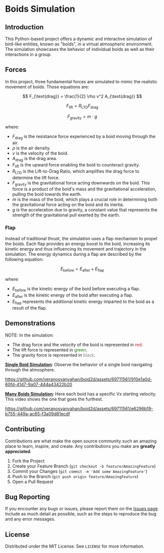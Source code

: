 # Boids Simulation

## Introduction
This Python-based project offers a dynamic and interactive simulation of bird-like entities, known as "boids", in a virtual atmospheric environment. The simulation showcases the behavior of individual boids as well as their interactions in a group.

## Forces
In this project, three fundamental forces are simulated to mimic the realistic movement of boids. Those equations are:

  $$ F_{\text{drag}} = \frac{1}{2} \rho v^2 A_{\text{drag}} $$

  $$ F_{\text{lift}} = R_{\text{LTD}} F_{\text{drag}}  $$
  
  $$ F_{\text{gravity}} = m \cdot g $$

  where:
  - $F_{\text{drag}}$ is the resistance force experienced by a boid moving through the air.
  - $\rho$ is the air density.
  - $v$ is the velocity of the boid.
  - $A_{\text{drag}}$ is the drag area.
  - $F_{\text{lift}}$ is the upward force enabling the boid to counteract gravity.
  - $R_{\text{LTD}}$ is the Lift-to-Drag Ratio, which amplifies the drag force to determine the lift force.
  - $F_{\text{gravity}}$ is the gravitational force acting downwards on the boid. This force is a product of the boid's mass and the gravitational acceleration, pulling the boid towards the earth.
  - $m$ is the mass of the boid, which plays a crucial role in determining both the gravitational force acting on the boid and its inertia.
  - $g$ is the acceleration due to gravity, a constant value that represents the strength of the gravitational pull exerted by the earth.


### **Flap**
Instead of traditional thrust, the simulation uses a flap mechanism to propel the boids. Each flap provides an energy boost to the boid, increasing its kinetic energy and thus influencing its movement and trajectory in the simulation. The energy dynamics during a flap are described by the following equation:

  $$ E_{\text{before}} = E_{\text{after}} + E_{\text{flap}} $$

  where:
  - $E_{\text{before}}$ is the kinetic energy of the boid before executing a flap.
  - $E_{\text{after}}$ is the kinetic energy of the boid after executing a flap.
  - $E_{\text{flap}}$ represents the additional kinetic energy imparted to the boid as a result of the flap.


## Demonstrations
NOTE: In the simulation:
- The drag force and the velocity of the boid is represented in  <span style="color:red;">red</span>.
- The lift force is represented in  <span style="color:green;">green</span>.
- The gravity force is represented in <span style="color:gray;">black</span>.


**[Single Boid Simulation](./amt/singleboid.mp4)**: Observe the behavior of a single boid navigating through the atmosphere.  
 
https://github.com/yeranosyanvahan/boid2d/assets/69711561/910e1a0d-60fd-41d7-9a07-444a43422b20

**[Many Boids Simulation](./amt/manyboids.mp4)**: Here each boid has a specific Vx starting velocity. This video shows the one that goes the furthest.
  
https://github.com/yeranosyanvahan/boid2d/assets/69711561/e6296b19-b755-449a-ac65-f3a09d81ecdf

## Contributing
Contributions are what make the open source community such an amazing place to learn, inspire, and create. Any contributions you make are **greatly appreciated**.

1. Fork the Project
2. Create your Feature Branch (`git checkout -b feature/AmazingFeature`)
3. Commit your Changes (`git commit -m 'Add some AmazingFeature'`)
4. Push to the Branch (`git push origin feature/AmazingFeature`)
5. Open a Pull Request

## Bug Reporting
If you encounter any bugs or issues, please report them on the [Issues page](https://github.com/yeranosyanvahan/boid2d/issues). Include as much detail as possible, such as the steps to reproduce the bug and any error messages.

## License
Distributed under the MIT License. See `LICENSE` for more information.


